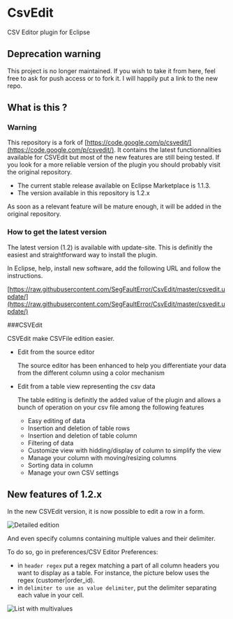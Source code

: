 CsvEdit
=======

CSV Editor plugin for Eclipse

## Deprecation warning

This project is no longer maintained. If you wish to take it from here, feel free to ask for push access or to fork it. I will happily put a link to the new repo. 

## What is this ?

### Warning

This repository is a fork of [https://code.google.com/p/csvedit/](https://code.google.com/p/csvedit/). It contains the latest functionnalities available for CSVEdit but most of the new features are still being tested. If you look for a more reliable version of the plugin you should probably visit the original repository.

- The current stable release available on Eclipse Marketplace is 1.1.3.
- The version available in this repository is 1.2.x

As soon as a relevant feature will be mature enough, it will be added in the original repository.

### How to get the latest version

The latest version (1.2) is available with update-site. This is definitly the easiest and straightforward way to install the plugin.

In Eclipse, help, install new software, add the following URL and follow the instructions.

[https://raw.githubusercontent.com/SegFaultError/CsvEdit/master/csvedit.update/](https://raw.githubusercontent.com/SegFaultError/CsvEdit/master/csvedit.update/)


###CSVEdit

CSVEdit make CSVFile edition easier.

+ Edit from the source editor

	The source editor has been enhanced to help you differentiate your data from the different column using a color mechanism

+ Edit from a table view representing the csv data

	The table editing is definitly the added value of the plugin and allows a bunch of operation on your csv file among the following features

	- Easy editing of data
	- Insertion and deletion of table rows
	- Insertion and deletion of table column
	- Filtering of data
	- Customize view with hidding/display of column to simplify the view
	- Manage your column with moving/resizing columns
	- Sorting data in column
	- Manage your own CSV settings

## New features of 1.2.x

In the new CSVEdit version, it is now possible to edit a row in a form.

![Detailed edition](http://www.mathieusavy.com/images/github/CSVEdit-detailed.png "Detailed edition")

And even specify columns containing multiple values and their delimiter.

To do so, go in preferences/CSV Editor Preferences:

+ in `header regex` put a regex matching a part of all column headers you want to display as a table. For instance, the picture below uses the regex (customer|order_id).
+ in `delimiter to use as value delimiter`, put the delimiter separating each value in your cell.

![List with multivalues](http://www.mathieusavy.com/images/github/CSVEdit-multivalues.png "List with multivalues")
